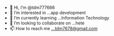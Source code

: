 - 👋 Hi, I’m @tdm777666
- 👀 I’m interested in ...app development 
- 🌱 I’m currently learning ...Information Technology 
- 💞️ I’m looking to collaborate on ...hete
- 📫 How to reach me ...tdm7678@gmail.com 

<!---
tdm777666/tdm777666 is a ✨ special ✨ repository because its `README.md` (this file) appears on your GitHub profile.
You can click the Preview link to take a look at your changes.
--->
